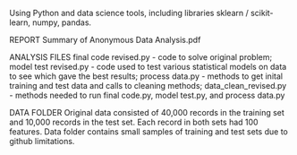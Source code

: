 Using Python and data science tools, including libraries sklearn / scikit-learn, numpy, pandas.

REPORT 
Summary of Anonymous Data Analysis.pdf 

ANALYSIS FILES 
final code revised.py - code to solve original problem; 
model test revised.py - code used to test various statistical models on data to see which gave the best results; 
process data.py - methods to get inital training and test data and calls to cleaning methods; 
data_clean_revised.py - methods needed to run final code.py, model test.py, and process data.py 

DATA FOLDER 
Original data consisted of 40,000 records in the training set and 10,000 records in the test set. 
Each record in both sets had 100 features. 
Data folder contains small samples of training and test sets due to github limitations. 

